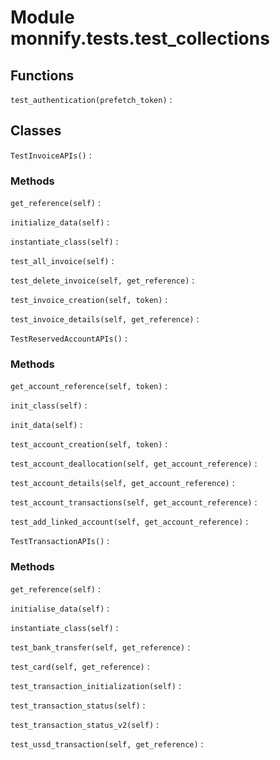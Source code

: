 Module monnify.tests.test_collections
=====================================

Functions
---------

`test_authentication(prefetch_token)`
:   

Classes
-------

`TestInvoiceAPIs()`
:   

### Methods

`get_reference(self)`
:

`initialize_data(self)`
:

`instantiate_class(self)`
:

`test_all_invoice(self)`
:

`test_delete_invoice(self, get_reference)`
:

`test_invoice_creation(self, token)`
:

`test_invoice_details(self, get_reference)`
    :

`TestReservedAccountAPIs()`
:   

### Methods

`get_account_reference(self, token)`
:

`init_class(self)`
:

`init_data(self)`
:

`test_account_creation(self, token)`
:

`test_account_deallocation(self, get_account_reference)`
:

`test_account_details(self, get_account_reference)`
:

`test_account_transactions(self, get_account_reference)`
:

`test_add_linked_account(self, get_account_reference)`
:

`TestTransactionAPIs()`
:   

### Methods

`get_reference(self)`
:

`initialise_data(self)`
:

`instantiate_class(self)`
:

`test_bank_transfer(self, get_reference)`
:

`test_card(self, get_reference)`
:

`test_transaction_initialization(self)`
:

`test_transaction_status(self)`
:

`test_transaction_status_v2(self)`
:

`test_ussd_transaction(self, get_reference)`
: